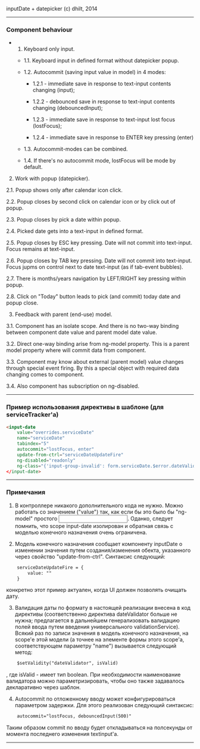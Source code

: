 ﻿inputDate + datepicker
(c) dhilt, 2014

--------------------------------------------------

### Component behaviour

* 1. Keyboard only input.

	+ 1.1. Keyboard input in defined format without datepicker popup.

	+ 1.2. Autocommit (saving input value in model) in 4 modes:

		- 1.2.1 - immediate save in response to text-input contents changing (input);

		- 1.2.2 - debounced save in response to text-input contents changing (debouncedInput);

		- 1.2.3 - immediate save in response to text-input lost focus (lostFocus);

		- 1.2.4 - immediate save in response to ENTER key pressing (enter)

	+ 1.3. Autocommit-modes can be combined.

	+ 1.4. If there's no autocommit mode, lostFocus will be mode by default.



2. Work with popup (datepicker).

2.1. Popup shows only after calendar icon click.

2.2. Popup closes by second click on calendar icon or by click out of popup.

2.3. Popup closes by pick a date within popup.

2.4. Picked date gets into a text-input in defined format.

2.5. Popup closes by ESC key pressing. Date will not commit into text-input. Focus remains at text-input.

2.6. Popup closes by TAB key pressing. Date will not commit into text-input. Focus jupms on control next to date text-input (as if tab-event bubbles).

2.7. There is months/years navigation by LEFT/RIGHT key pressing within popup.

2.8. Click on "Today" button leads to pick (and commit) today date and popup close.


3. Feedback with parent (end-use) model.

3.1. Component has an isolate scope. And there is no two-way binding between component date value and parent model date value.

3.2. Direct one-way binding arise from ng-model property. This is a parent model property where will commit data from component.

3.3. Component may know about external (parent model) value changes through special event firing. By this a special object with required data changing comes to component.

3.4. Also component has subscription on ng-disabled.

--------------------------------------------------

### Пример использования директивы в шаблоне (для serviceTracker'а)

```html
<input-date
    value="overrides.serviceDate"
    name="serviceDate"
    tabindex="5"
    autocommit="lostFocus, enter"
    update-from-ctrl="serviceDateUpdateFire"
    ng-disabled="readonly"
    ng-class="{'input-group-invalid': form.serviceDate.$error.dateValidator && isFormSubmited}"
</input-date>
```

--------------------------------------------------

### Примечания

1. В контроллере никакого дополнительного кода не нужно. Можно работать со значением ("value") <input-date> так, как если бы это было бы "ng-model" простого <input>. Оданко, следует помнить, что scope input-date изолирован и обратная связь с моделью конечного назначения очень ограничена.

2. Модель конечного назначения сообщает компоненту inputDate о изменении значения путем создания/изменения обекта, указанного через свойство "update-from-ctrl". Синтаксис следующий:

```html
	serviceDateUpdateFire = {
		value: ""
	}
```

конкретно этот пример актуален, когда UI должен позволять очищать дату.

3. Валидация даты по формату в настоящей реализации внесена в код директивы (соответственно директива dateValidator больше не нужна; предлагается в дальнейшем генерализовать валидацию полей ввода путем введения универсального validationService). Всякий раз по записи значения в модель конечного назначения, на scope'е этой модели (а точнее на элементе формы этого scope'а, соответствующем параметру "name") вызывается следующий метод:

```html
	$setValidity("dateValidator", isValid)
```

, где isValid - имеет тип boolean. При необходимости наименование валидатора можно параметризировать, чтобы оно также задавалось декларативно через шаблон.

4. Autocommit по отложенному вводу может конфигурироваться параметром задержки. Для этого реализован следующий синтаксис:

```html
	autocommit="lostFocus, debouncedInput(500)"
```

Таким образом commit по вводу будет откладываться на полсекунды от момента последнего изменения textinput'а.



--------------------------------------------------
